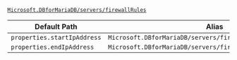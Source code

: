 [`Microsoft.DBforMariaDB/servers/firewallRules`](https://docs.microsoft.com/en-us/azure/templates/microsoft.dbformariadb/servers/firewallrules)

| Default Path | Alias |
|---|---|
| `properties.startIpAddress` | `Microsoft.DBforMariaDB/servers/firewallRules/startIpAddress` |
| `properties.endIpAddress` | `Microsoft.DBforMariaDB/servers/firewallRules/endIpAddress` |


